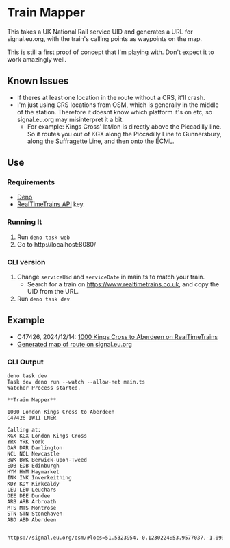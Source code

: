 # Train Mapper
This takes a UK National Rail service UID and generates a URL for signal.eu.org, with the train's calling points as waypoints on the map.

This is still a first proof of concept that I'm playing with. Don't expect it to work amazingly well.

## Known Issues
* If theres at least one location in the route without a CRS, it'll crash.
* I'm just using CRS locations from OSM, which is generally in the middle of the station. Therefore it doesnt know which platform it's on etc, so signal.eu.org may misinterpret it a bit.
    * For example: Kings Cross' lat/lon is directly above the Piccadilly line. So it routes you out of KGX along the Piccadilly Line to Gunnersbury, along the Suffragette Line, and then onto the ECML.

## Use
### Requirements
* [Deno](https://deno.com/)
* [RealTimeTrains API](https://api.rtt.io/) key.

### Running It
1. Run `deno task web`
1. Go to http://localhost:8080/

### CLI version
1. Change `serviceUid` and `serviceDate` in main.ts to match your train.
    * Search for a train on https://www.realtimetrains.co.uk, and copy the UID from the URL.
1. Run `deno task dev`

## Example

* C47426, 2024/12/14: [1000 Kings Cross to Aberdeen on RealTimeTrains](https://www.realtimetrains.co.uk/service/gb-nr:C47426/2024-12-14#allox_id=0)
* [Generated map of route on signal.eu.org](https://signal.eu.org/osm/#locs=51.532395,-0.123022;53.957704,-1.093730;54.520662,-1.546691;54.968336,-1.616046;55.774555,-2.010542;55.951902,-3.190420;55.945184,-3.219374;56.035239,-3.395417;56.111999,-3.167054;56.374796,-2.893855;56.457149,-2.969749;56.559338,-2.589274;56.712830,-2.472217;56.966862,-2.225283;57.142649,-2.097635)

### CLI Output

```
deno task dev
Task dev deno run --watch --allow-net main.ts
Watcher Process started.

**Train Mapper**

1000 London Kings Cross to Aberdeen
C47426 1W11 LNER 

Calling at:
KGX KGX London Kings Cross
YRK YRK York
DAR DAR Darlington
NCL NCL Newcastle
BWK BWK Berwick-upon-Tweed
EDB EDB Edinburgh
HYM HYM Haymarket
INK INK Inverkeithing
KDY KDY Kirkcaldy
LEU LEU Leuchars
DEE DEE Dundee
ARB ARB Arbroath
MTS MTS Montrose
STN STN Stonehaven
ABD ABD Aberdeen

 https://signal.eu.org/osm/#locs=51.5323954,-0.1230224;53.9577037,-1.0937301;54.5206617,-1.5466911;54.9683364,-1.616046;55.7745555,-2.0105423;55.9519018,-3.1904199;55.9451838,-3.2193738;56.0352386,-3.3954171;56.1119986,-3.1670545;56.374796,-2.8938545;56.4571485,-2.9697488;56.5593376,-2.5892737;56.7128296,-2.4722165;56.9668616,-2.225283;57.1426487,-2.0976346;
```